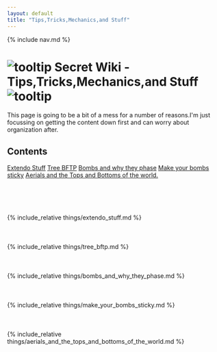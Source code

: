 ```yaml
---
layout: default
title: "Tips,Tricks,Mechanics,and Stuff"
---
```


{% include nav.md  %}

# ![tooltip]({{site.miscimages}}/walkinggrapple.gif) Secret Wiki - Tips,Tricks,Mechanics,and Stuff![tooltip]({{site.miscimages}}/walkinggrapple.gif)

This page is going to be a bit of a mess for a number of reasons.I'm just focussing on getting the content down first and can worry about organization after.


## Contents
[Extendo Stuff](#extendo-stuff) 
[Tree BFTP](#tree-bftp) 
[Bombs and why they phase](#bombs-and-why-they-phase) 
[Make your bombs sticky](#make-your-bombs-sticky) 
[Aerials and the Tops and Bottoms of the world.](#aerials-and-the-tops-and-bottoms-of-the-world)

<br/><br/><br/><br/>
{% include_relative things/extendo_stuff.md  %}
<br/><br/><br/><br/>
{% include_relative things/tree_bftp.md  %}
<br/><br/><br/><br/>
{% include_relative things/bombs_and_why_they_phase.md  %}
<br/><br/><br/><br/>
{% include_relative things/make_your_bombs_sticky.md %}
<br/><br/><br/><br/>
{% include_relative things/aerials_and_the_tops_and_bottoms_of_the_world.md %}
